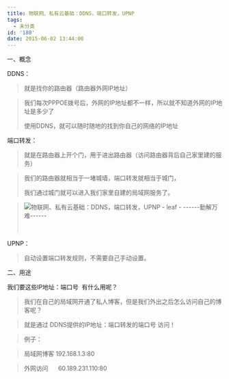 ```yaml
---
title: 物联网、私有云基础：DDNS，端口转发，UPNP
tags:
  - 未分类
id: '180'
date: 2015-06-02 13:44:00
---
```


一、概念

DDNS：

> 就是找你的路由器（路由器外网IP地址）

> 我们每次PPPOE拨号后，外网的IP地址都不一样，所以就不知道外网的IP地址是多少了
> 
> 使用DDNS，就可以随时随地的找到你自己的网络的IP地址
> 
>   

端口转发：

> 就是在路由器上开个门，用于进出路由器（访问路由器背后自己家里建的服务）

> 我们的路由器就相当于一堵城墙，端口转发就相当于城门，
> 
> 我们通过城门就可以进入我们家里自建的局域网服务了。

> ![物联网、私有云基础：DDNS，端口转发，UPNP - leaf - ------勤解万难------](http://img1.ph.126.net/NW7i_crFIm2M8S7VbR868A==/6630515810862399928.png "物联网、私有云基础：DDNS，端口转发，UPNP - leaf - ------勤解万难------")
> 
>  

  

UPNP：

> 自动设置端口转发规则，不需要自己手动设置。

  
  
  

二、用途

我们要这些IP地址：端口号  有什么用呢？

> 我们在自己的局域网开通了私人博客，但是我们外出之后怎么访问自己的博客呢？

> 就是通过 DDNS提供的IP地址：端口转发的端口号 访问！

> 例子：

> 局域网博客 192.168.1.3:80

> 外网访问      60.189.231.110:80

> > >   
> 
>   
> 
> > >   
> > 
> > >